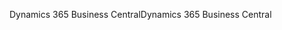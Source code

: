 <span data-ttu-id="15f2d-101">Dynamics 365 Business Central</span><span class="sxs-lookup"><span data-stu-id="15f2d-101">Dynamics 365 Business Central</span></span>

